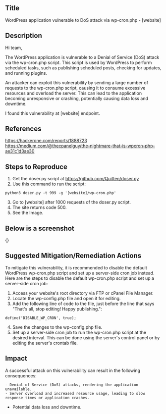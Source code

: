 ## Title
WordPress application vulnerable to DoS attack via wp-cron.php - [website]

## Description
Hi team,

The WordPress application is vulnerable to a Denial of Service (DoS) attack via the wp-cron.php script. This script is used by WordPress to perform scheduled tasks, such as publishing scheduled posts, checking for updates, and running plugins.

An attacker can exploit this vulnerability by sending a large number of requests to the wp-cron.php script, causing it to consume excessive resources and overload the server. This can lead to the application becoming unresponsive or crashing, potentially causing data loss and downtime.

I found this vulnerability at [website] endpoint.

## References

https://hackerone.com/reports/1888723
https://medium.com/@thecpanelguy/the-nightmare-that-is-wpcron-php-ae31c1d3ae30

## Steps to Reproduce
1. Get the doser.py script at https://github.com/Quitten/doser.py
2. Use this command to run the script:
```
python3 doser.py -t 999 -g '[website]/wp-cron.php'
```
3. Go to [website] after 1000 requests of the doser.py script.
4. The site returns code 500.
5. See the Image.

## Below is a screenshot
{}

## Suggested Mitigation/Remediation Actions
To mitigate this vulnerability, it is recommended to disable the default WordPress wp-cron.php script and set up a server-side cron job instead.
Here are the steps to disable the default wp-cron.php script and set up a server-side cron job:

   1.  Access your website's root directory via FTP or cPanel File Manager.
   2.  Locate the wp-config.php file and open it for editing.
   3.  Add the following line of code to the file, just before the line that says "That's all, stop editing! Happy publishing.":
```
define('DISABLE_WP_CRON', true);
```
   4.  Save the changes to the wp-config.php file.
   5.  Set up a server-side cron job to run the wp-cron.php script at the desired interval. This can be done using the server's control panel or by editing the server's crontab file.

## Impact

A successful attack on this vulnerability can result in the following consequences:

    - Denial of Service (DoS) attacks, rendering the application unavailable.
    - Server overload and increased resource usage, leading to slow response times or application crashes.
   -  Potential data loss and downtime.
